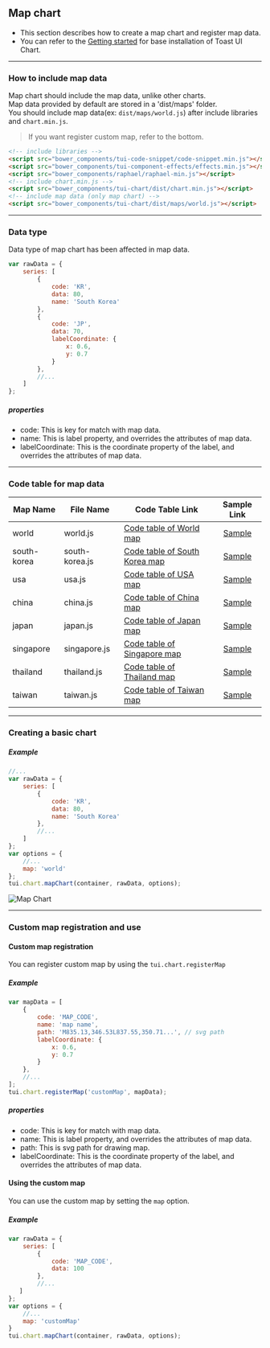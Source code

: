 ## Map chart
* This section describes how to create a map chart and register map data.
* You can refer to the [Getting started](getting-started.md) for base installation of Toast UI Chart.

***

### How to include map data

Map chart should include the map data, unlike other charts.<br>
Map data provided by default are stored in a 'dist/maps' folder.<br>
You should include map data(ex: ```dist/maps/world.js```) after include libraries and `chart.min.js`.

> If you want register custom map, refer to the bottom.


```html
<!-- include libraries -->
<script src="bower_components/tui-code-snippet/code-snippet.min.js"></script>
<script src="bower_components/tui-component-effects/effects.min.js"></script>
<script src="bower_components/raphael/raphael-min.js"></script>
<!-- include chart.min.js -->
<script src="bower_components/tui-chart/dist/chart.min.js"></script>
<!-- include map data (only map chart) -->
<script src="bower_components/tui-chart/dist/maps/world.js"></script>
```

***

### Data type

Data type of map chart has been affected in map data.

```javascript
var rawData = {
    series: [
        {
            code: 'KR',
            data: 80,
            name: 'South Korea'
        },
        {
            code: 'JP',
            data: 70,
            labelCoordinate: {
                x: 0.6,
                y: 0.7
            }
        },
        //...
    ]
};
```
##### properties
* code: This is key for match with map data.
* name: This is label property, and overrides the attributes of map data.
* labelCoordinate: This is the coordinate property of the label, and overrides the attributes of map data.

***

### Code table for map data

|Map Name|File Name|Code Table Link|Sample Link|
|---|---|---|:---:|
|world|world.js|[Code table of World map](code-table-of-world-map.md)|[Sample](https://nhn.github.io/tui.chart/latest/tutorial-example09-01-map-chart-world-map)|
|south-korea|south-korea.js|[Code table of South Korea map](code-table-of-south-korea-map.md)|[Sample](https://nhn.github.io/tui.chart/latest/tutorial-example09-02-map-chart-south-korea-map)|
|usa|usa.js|[Code table of USA map](code-table-of-usa-map.md)|[Sample](https://nhn.github.io/tui.chart/latest/tutorial-example09-03-map-chart-usa-map)|
|china|china.js|[Code table of China map](code-table-of-china-map.md)|[Sample](https://nhn.github.io/tui.chart/latest/tutorial-example09-04-map-chart-china-map)|
|japan|japan.js|[Code table of Japan map](code-table-of-japan-map.md)|[Sample](https://nhn.github.io/tui.chart/latest/tutorial-example09-05-map-chart-japan-map)|
|singapore|singapore.js|[Code table of Singapore map](code-table-of-singapore-map.md)|[Sample](https://nhn.github.io/tui.chart/latest/tutorial-example09-06-map-chart-singapore-map)|
|thailand|thailand.js|[Code table of Thailand map](code-table-of-thailand-map.md)|[Sample](https://nhn.github.io/tui.chart/latest/tutorial-example09-07-map-chart-thailand-map)|
|taiwan|taiwan.js|[Code table of Taiwan map](code-table-of-taiwan-map.md)|[Sample](https://nhn.github.io/tui.chart/latest/tutorial-example09-08-map-chart-taiwan-map)|


***

### Creating a basic chart

##### Example

```javascript
//...
var rawData = {
    series: [
        {
            code: 'KR',
            data: 80,
            name: 'South Korea'
        },
        //...
    ]
};
var options = {
    //...
    map: 'world'
};
tui.chart.mapChart(container, rawData, options);
```

![Map Chart](https://user-images.githubusercontent.com/35218826/36883608-e4f7cd02-1e1e-11e8-9987-9d412aea043d.png)

***

### Custom map registration and use

#### Custom map registration

You can register custom map by using the `tui.chart.registerMap`

##### Example

```javascript
var mapData = [
    {
        code: 'MAP_CODE',
        name: 'map name',
        path: 'M835.13,346.53L837.55,350.71...', // svg path
        labelCoordinate: {
            x: 0.6,
            y: 0.7
        }
    },
    //...
];
tui.chart.registerMap('customMap', mapData);
```
##### properties
* code: This is key for match with map data.
* name: This is label property, and overrides the attributes of map data.
* path: This is svg path for drawing map.
* labelCoordinate: This is the coordinate property of the label, and overrides the attributes of map data.

#### Using the custom map

You can use the custom map by setting the `map` option.

##### Example

```javascript
var rawData = {
    series: [
        {
            code: 'MAP_CODE',
            data: 100
        },
        //...
   ]
};
var options = {
    //...
    map: 'customMap'
}
tui.chart.mapChart(container, rawData, options);
```

